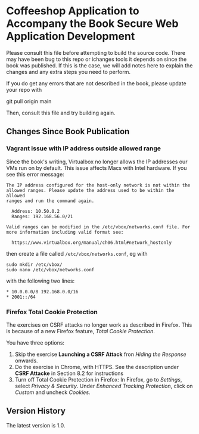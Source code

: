 Coffeeshop Application to Accompany the Book Secure Web Application Development
===============================================================================

Please consult this file before attempting to build the source code.  There may have been bug to this repo or ichanges tools it depends on since the book was published.  If this is the case, we will add notes here to explain the changes and any extra steps you need to perform.

If you do get any errors that are not described in the book, please update your repo with

git pull origin main

Then, consult this file and try building again.

Changes Since Book Publication
------------------------------

### Vagrant issue with IP address outside allowed range

Since the book's writing, Virtualbox no longer allows the IP addresses our VMs run on by default.  This issue affects Macs with Intel hardware.  If you see this error message:

```
The IP address configured for the host-only network is not within the
allowed ranges. Please update the address used to be within the allowed
ranges and run the command again.

  Address: 10.50.0.2
  Ranges: 192.168.56.0/21

Valid ranges can be modified in the /etc/vbox/networks.conf file. For
more information including valid format see:

  https://www.virtualbox.org/manual/ch06.html#network_hostonly
``` 

then create a file called `/etc/vbox/networks.conf`, eg with

```
sudo mkdir /etc/vbox/
sudo nano /etc/vbox/networks.conf
```

with the following two lines:

```
* 10.0.0.0/8 192.168.0.0/16
* 2001::/64
```

### Firefox Total Cookie Protection

The exercises on CSRF attacks no longer work as described in Firefox.  This is because of a new Firefox feature, *Total Cookie Protection*.

You have three options:

1. Skip the exercise **Launching a CSRF Attack** fron *Hiding the Response* onwards.
2. Do the exercise in Chrome, with HTTPS.  See the description under **CSRF Attacke** in Section 8.2 for instructions
3. Turn off Total Cookie Protection in Firefox: In Firefox, go to *Settings*, select *Privacy & Security*.  Under *Enhanced Tracking Protection*, click on *Custom* and uncheck *Cookies*.

Version History
---------------
The latest version is 1.0.

